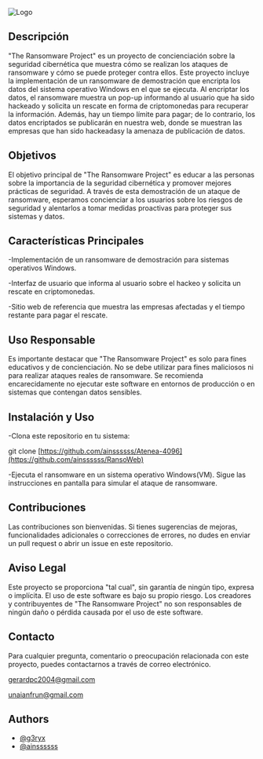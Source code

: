 ![Logo](https://i.ibb.co/z5hbj7P/image.png)
## Descripción
"The Ransomware Project" es un proyecto de concienciación sobre la seguridad cibernética que muestra cómo se realizan los ataques de ransomware y cómo se puede proteger contra ellos. Este proyecto incluye la implementación de un ransomware de demostración que encripta los datos del sistema operativo Windows en el que se ejecuta. Al encriptar los datos, el ransomware muestra un pop-up informando al usuario que ha sido hackeado y solicita un rescate en forma de criptomonedas para recuperar la información. Además, hay un tiempo límite para pagar; de lo contrario, los datos encriptados se publicarán en nuestra web, donde se muestran las empresas que han sido hackeadasy la amenaza de publicación de datos.

## Objetivos
El objetivo principal de "The Ransomware Project" es educar a las personas sobre la importancia de la seguridad cibernética y promover mejores prácticas de seguridad. A través de esta demostración de un ataque de ransomware, esperamos concienciar a los usuarios sobre los riesgos de seguridad y alentarlos a tomar medidas proactivas para proteger sus sistemas y datos.

## Características Principales
-Implementación de un ransomware de demostración para sistemas operativos Windows.

-Interfaz de usuario que informa al usuario sobre el hackeo y solicita un rescate en criptomonedas.

-Sitio web de referencia que muestra las empresas afectadas y el tiempo restante para pagar el rescate.

## Uso Responsable
Es importante destacar que "The Ransomware Project" es solo para fines educativos y de concienciación. No se debe utilizar para fines maliciosos ni para realizar ataques reales de ransomware. Se recomienda encarecidamente no ejecutar este software en entornos de producción o en sistemas que contengan datos sensibles.

## Instalación y Uso
-Clona este repositorio en tu sistema:

git clone [https://github.com/ainssssss/Atenea-4096](https://github.com/ainssssss/RansoWeb)

-Ejecuta el ransomware en un sistema operativo Windows(VM).
Sigue las instrucciones en pantalla para simular el ataque de ransomware.

## Contribuciones
Las contribuciones son bienvenidas. Si tienes sugerencias de mejoras, funcionalidades adicionales o correcciones de errores, no dudes en enviar un pull request o abrir un issue en este repositorio.

## Aviso Legal
Este proyecto se proporciona "tal cual", sin garantía de ningún tipo, expresa o implícita. El uso de este software es bajo su propio riesgo. Los creadores y contribuyentes de "The Ransomware Project" no son responsables de ningún daño o pérdida causada por el uso de este software.

## Contacto
Para cualquier pregunta, comentario o preocupación relacionada con este proyecto, puedes contactarnos a través de correo electrónico.

gerardpc2004@gmail.com

unaianfrun@gmail.com

## Authors

- [@g3ryx](https://github.com/g3ryx)
- [@ainssssss](https://github.com/ainssssss)
